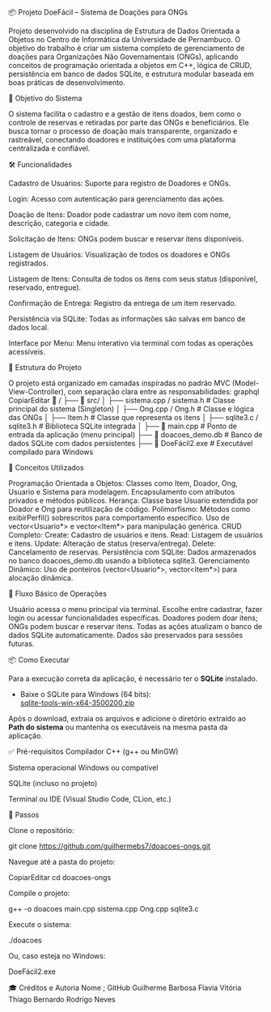 📦 Projeto DoeFácil – Sistema de Doações para ONGs

Projeto desenvolvido na disciplina de Estrutura de Dados Orientada a Objetos no Centro de Informática da Universidade de Pernambuco. O objetivo do trabalho é criar um sistema completo de gerenciamento de doações para Organizações Não Governamentais (ONGs), aplicando conceitos de programação orientada a objetos em C++, lógica de CRUD, persistência em banco de dados SQLite, e estrutura modular baseada em boas práticas de desenvolvimento.

🎯 Objetivo do Sistema

O sistema facilita o cadastro e a gestão de itens doados, bem como o controle de reservas e retiradas por parte das ONGs e beneficiários. Ele busca tornar o processo de doação mais transparente, organizado e rastreável, conectando doadores e instituições com uma plataforma centralizada e confiável.

🛠️ Funcionalidades

Cadastro de Usuários: Suporte para registro de Doadores e ONGs.


Login: Acesso com autenticação para gerenciamento das ações.


Doação de Itens: Doador pode cadastrar um novo item com nome, descrição, categoria e cidade.


Solicitação de Itens: ONGs podem buscar e reservar itens disponíveis.


Listagem de Usuários: Visualização de todos os doadores e ONGs registrados.


Listagem de Itens: Consulta de todos os itens com seus status (disponível, reservado, entregue).


Confirmação de Entrega: Registro da entrega de um item reservado.


Persistência via SQLite: Todas as informações são salvas em banco de dados local.


Interface por Menu: Menu interativo via terminal com todas as operações acessíveis.



📃 Estrutura do Projeto

O projeto está organizado em camadas inspiradas no padrão MVC (Model-View-Controller), com separação clara entre as responsabilidades:
graphql
CopiarEditar
📂 /
├── 📂 src/
│   ├── sistema.cpp / sistema.h          # Classe principal do sistema (Singleton)
│   ├── Ong.cpp / Ong.h                  # Classe e lógica das ONGs
│   ├── Item.h                           # Classe que representa os itens
│   ├── sqlite3.c / sqlite3.h            # Biblioteca SQLite integrada
│
├── 📄 main.cpp                          # Ponto de entrada da aplicação (menu principal)
├── 📄 doacoes_demo.db                   # Banco de dados SQLite com dados persistentes
├── 📄 DoeFácil2.exe                     # Executável compilado para Windows


🧩 Conceitos Utilizados

Programação Orientada a Objetos:
Classes como Item, Doador, Ong, Usuario e Sistema para modelagem.
Encapsulamento com atributos privados e métodos públicos.
Herança:
Classe base Usuario extendida por Doador e Ong para reutilização de código.
Polimorfismo:
Métodos como exibirPerfil() sobrescritos para comportamento específico.
Uso de vector<Usuario*> e vector<Item*> para manipulação genérica.
CRUD Completo:
Create: Cadastro de usuários e itens.
Read: Listagem de usuários e itens.
Update: Alteração de status (reserva/entrega).
Delete: Cancelamento de reservas.
Persistência com SQLite:
Dados armazenados no banco doacoes_demo.db usando a biblioteca sqlite3.
Gerenciamento Dinâmico:
Uso de ponteiros (vector<Usuario*>, vector<Item*>) para alocação dinâmica.

🧭 Fluxo Básico de Operações

Usuário acessa o menu principal via terminal.
Escolhe entre cadastrar, fazer login ou acessar funcionalidades específicas.
Doadores podem doar itens; ONGs podem buscar e reservar itens.
Todas as ações atualizam o banco de dados SQLite automaticamente.
Dados são preservados para sessões futuras.


📦 Como Executar

Para a execução correta da aplicação, é necessário ter o **SQLite** instalado.

- Baixe o SQLite para Windows (64 bits):  
  [sqlite-tools-win-x64-3500200.zip](https://www.sqlite.org/2025/sqlite-tools-win-x64-3500200.zip)

Após o download, extraia os arquivos e adicione o diretório extraído ao **Path do sistema** ou mantenha os executáveis na mesma pasta da aplicação.


✅ Pré-requisitos
Compilador C++ (g++ ou MinGW)


Sistema operacional Windows ou compatível


SQLite (incluso no projeto)


Terminal ou IDE (Visual Studio Code, CLion, etc.)


🚀 Passos

Clone o repositório:

git clone https://github.com/guilhermebs7/doacoes-ongs.git

Navegue até a pasta do projeto:


CopiarEditar
cd doacoes-ongs

Compile o projeto:

g++ -o doacoes main.cpp sistema.cpp Ong.cpp sqlite3.c

Execute o sistema:

./doacoes

Ou, caso esteja no Windows:

DoeFácil2.exe

🎓 Créditos e Autoria
Nome ; GitHub
Guilherme Barbosa <guilhermebs7>
Flavia Vitória <Flavitche>
Thiago Bernardo <codebyThiagoA>
Rodrigo Neves <rodrigoadn0>
